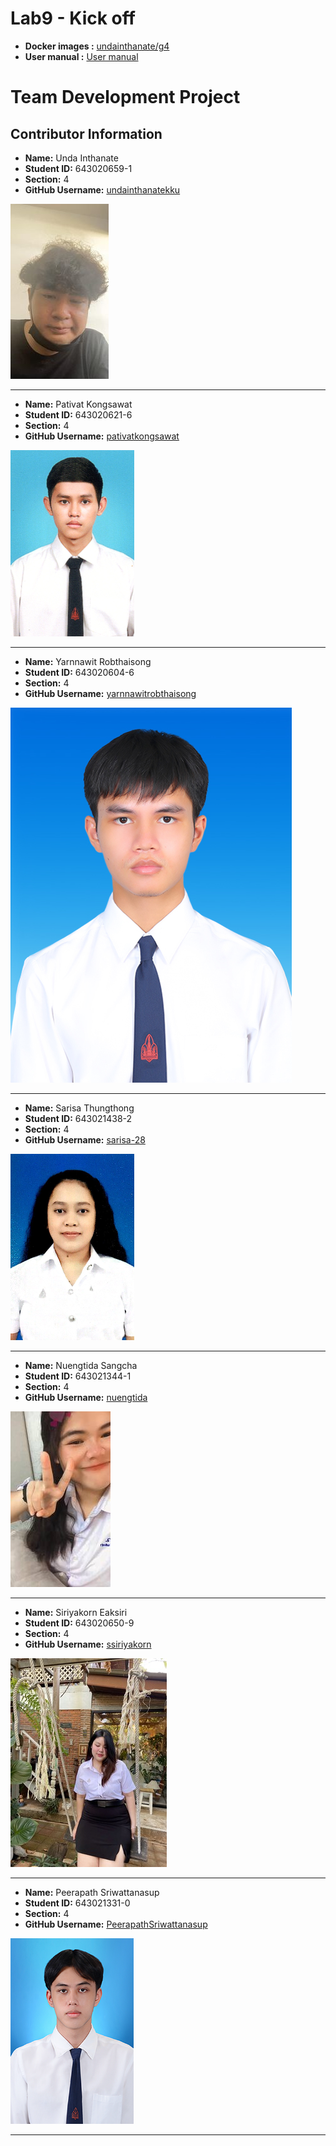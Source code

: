 # Lab9 - Kick off

- **Docker images :** [undainthanate/g4](https://hub.docker.com/repository/docker/undainthanate/g4/general)
- **User manual :** [User manual]([https://hub.docker.com/repository/docker/undainthanate/g4/general](https://github.com/undainthanatekku/SoftwareEngineer_G4/blob/main/files/User_manual.pdf))

# Team Development Project

## Contributor Information

- **Name:** Unda Inthanate
- **Student ID:** 643020659-1
- **Section:** 4
- **GitHub Username:** [undainthanatekku](https://github.com/undainthanatekku)

![unda inthanate Image](media/undainthanate.jpg)

---

- **Name:** Pativat Kongsawat
- **Student ID:** 643020621-6
- **Section:** 4
- **GitHub Username:** [pativatkongsawat](https://github.com/pativatkongsawat)

![pativat kongsawat Image](media/pativatkongsawat.jpg)

---

- **Name:** Yarnnawit Robthaisong
- **Student ID:** 643020604-6
- **Section:** 4
- **GitHub Username:** [yarnnawitrobthaisong](https://github.com/Yarnnawitch)

![yarnnawit robthaisong Image](media/Yarnnawit.jpg)

---

- **Name:** Sarisa Thungthong
- **Student ID:** 643021438-2
- **Section:** 4
- **GitHub Username:** [sarisa-28](https://github.com/sarisa-28)

![Sarisa Thungthong Image](media/sarisa.jpeg)

---

- **Name:** Nuengtida Sangcha
- **Student ID:** 643021344-1
- **Section:** 4
- **GitHub Username:** [nuengtida](https://github.com/nuengtida)

![Nuengtida Sangcha Image](media/nuengtida.jpg)

---

- **Name:** Siriyakorn Eaksiri
- **Student ID:** 643020650-9
- **Section:** 4
- **GitHub Username:** [ssiriyakorn](https://github.com/ssiriyakorn)

![Siriyakorn Eaksiri Image](media/siriyakorn.jpg)

---

- **Name:** Peerapath Sriwattanasup
- **Student ID:** 643021331-0
- **Section:** 4
- **GitHub Username:** [PeerapathSriwattanasup](https://github.com/PeerapathSriwattanasup)

![Peerapath Sriwattanasup Image](media/Peerapath_Sriwattanasup.jpg)

---
